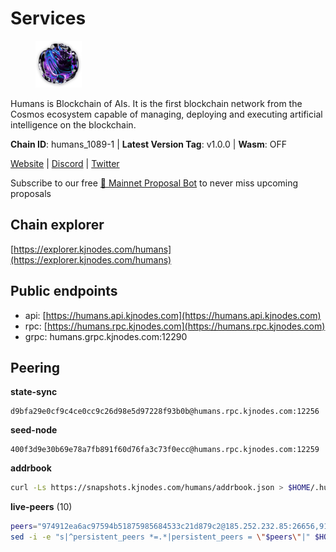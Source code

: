 # Services

<figure><img src="https://raw.githubusercontent.com/kj89/cosmos-images/main/logos/humans.png" alt=""><figcaption></figcaption></figure>

Humans is Blockchain of AIs. It is the first blockchain network  from the Cosmos ecosystem capable of managing, deploying and  executing artificial intelligence on the blockchain.

**Chain ID**: humans_1089-1 | **Latest Version Tag**: v1.0.0 | **Wasm**: OFF

[Website](https://humans.ai) | [Discord](https://discord.gg/humansdotai) | [Twitter](https://twitter.com/humansdotai)



Subscribe to our free [🤖 Mainnet Proposal Bot](https://t.me/kjnodes_proposal_bot) to never miss upcoming proposals


## Chain explorer
[https://explorer.kjnodes.com/humans](https://explorer.kjnodes.com/humans)

## Public endpoints

* api: [https://humans.api.kjnodes.com](https://humans.api.kjnodes.com)
* rpc: [https://humans.rpc.kjnodes.com](https://humans.rpc.kjnodes.com)
* grpc: humans.grpc.kjnodes.com:12290

## Peering

**state-sync**

```text
d9bfa29e0cf9c4ce0cc9c26d98e5d97228f93b0b@humans.rpc.kjnodes.com:12256
```

**seed-node**

```text
400f3d9e30b69e78a7fb891f60d76fa3c73f0ecc@humans.rpc.kjnodes.com:12259
```

**addrbook**
```bash
curl -Ls https://snapshots.kjnodes.com/humans/addrbook.json > $HOME/.humansd/config/addrbook.json
```

**live-peers** (10)
```bash
peers="974912ea6ac97594b51875985684533c21d879c2@185.252.232.85:26656,9193e655f0581b4acf2e87976ac0b55795359742@167.235.177.226:26656,abd78601b249e56a0d88d8ea361bae8e36cbf804@103.180.28.92:26656,025cdc1186815f3f28567b30a1667130f0f6c863@212.47.234.245:26656,d70c9343af28023a78aceb653e885666c12fec3b@138.201.121.185:26687,b05e9018dbe13d5706a6eba13050890865dbe1c2@135.181.208.166:28656,250d5926777e735519813157e444f84212fc8290@5.161.216.102:26656,93f4b883a14bac52c5a5436b0577d084ffc2c0f5@38.146.3.143:18456,f913050241ce5fd49ea3783ed21724ad05db7291@65.109.125.235:26656,d9bfa29e0cf9c4ce0cc9c26d98e5d97228f93b0b@65.109.88.38:12256"
sed -i -e "s|^persistent_peers *=.*|persistent_peers = \"$peers\"|" $HOME/.humansd/config/config.toml
```
